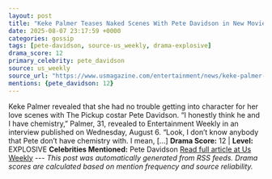 ```yaml
---
layout: post
title: "Keke Palmer Teases Naked Scenes With Pete Davidson in New Movie"
date: 2025-08-07 23:17:59 +0000
categories: gossip
tags: [pete-davidson, source-us_weekly, drama-explosive]
drama_score: 12
primary_celebrity: pete_davidson
source: us_weekly
source_url: "https://www.usmagazine.com/entertainment/news/keke-palmer-talks-pete-davidsons-naked-scenes-in-the-pickup/"
mentions: {pete_davidson: 12}
---
```


Keke Palmer revealed that she had no trouble getting into character for her love scenes with The Pickup costar Pete Davidson. “I honestly think he and I have chemistry,” Palmer, 31, revealed to Entertainment Weekly in an interview published on Wednesday, August 6. “Look, I don’t know anybody that Pete don’t have chemistry with. I mean, […] **Drama Score:** 12 | **Level:** EXPLOSIVE **Celebrities Mentioned:** Pete Davidson [Read full article at Us Weekly](https://www.usmagazine.com/entertainment/news/keke-palmer-talks-pete-davidsons-naked-scenes-in-the-pickup/) --- *This post was automatically generated from RSS feeds. Drama scores are calculated based on mention frequency and source reliability.*